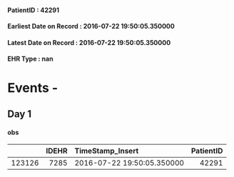 
#### PatientID : 42291
#### Earliest Date on Record : 2016-07-22 19:50:05.350000
#### Latest Date on Record : 2016-07-22 19:50:05.350000
#### EHR Type : nan

# Events - 

## Day 1

#### obs
|        |   IDEHR | TimeStamp_Insert           |   PatientID |
|-------:|--------:|:---------------------------|------------:|
| 123126 |    7285 | 2016-07-22 19:50:05.350000 |       42291 |


